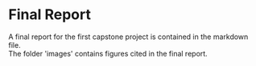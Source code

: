 # Final Report

A final report for the first capstone project is contained in the markdown file.<br>            The folder 'images' contains figures cited in the final report.<br>
                                     
